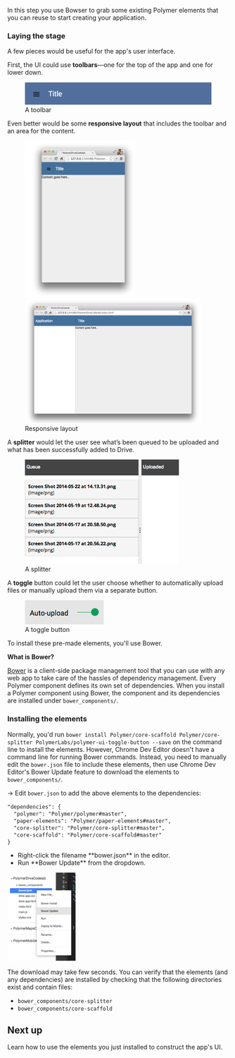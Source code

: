 <toc-element></toc-element>

In this step you use Bowser to grab some existing Polymer elements
that you can reuse to start creating your application. 

### Laying the stage

A few pieces would be useful for the app's user interface.

First, the UI could use **toolbars**—one
for the top of the app and one for lower down.

<figure>
  <img width="500px" src="img/image_12.png"/>
  <figcaption>A toolbar</figcaption>
</figure>

Even better would be some **responsive layout** that
includes the toolbar and an area for the content.

<figure>
  <img width="250px" src="img/image_13.png"/> <img width="400px" src="img/image_14.png"/>
  <figcaption>Responsive layout</figcaption>
</figure>

A **splitter** would let the user see what’s been queued to be uploaded
and what has been successfully added to Drive.

<figure>
  <img width="350px" src="img/image_15.png"/>
  <figcaption>A splitter</figcaption>
</figure>

A **toggle** button could let the user choose whether
to automatically upload files
or manually upload them via a separate button.

<figure>
  <img src="img/image_16.png"/>
  <figcaption>A toggle button</figcaption>
</figure>

To install these pre-made elements, you'll use Bower. 

<aside class="callout">
  <b>What is Bower?</b>
  <p><a href="http://bower.io/">Bower</a> is a client-side
    package management tool that you can use with
    any web app to take care of the hassles of dependency management.
    Every Polymer component defines its own set of dependencies.
    When you install a Polymer component using Bower,
    the component and its dependencies are installed under
    <code>bower_components/</code>.
</p>
</aside>


### Installing the elements

Normally, you'd run
`bower install Polymer/core-scaffold Polymer/core-splitter PolymerLabs/polymer-ui-toggle-button --save`
on the command line to install the elements.
However, Chrome Dev Editor doesn't have a command line for running Bower commands.
Instead, you need to manually edit the `bower.json` file to
include these elements, then use Chrome Dev Editor's Bower Update feature
to download the elements to `bower_components/`.

&rarr; Edit `bower.json` to add the above elements to the dependencies:

    "dependencies": {
      "polymer": "Polymer/polymer#master",
      "paper-elements": "Polymer/paper-elements#master",
      "core-splitter": "Polymer/core-splitter#master",
      "core-scaffold": "Polymer/core-scaffold#master"
    }

<div class="stepbystep">
  <ul>
    <li>Right-click the filename **bower.json** in the editor.</li>
    <li>Run **Bower Update** from the dropdown.</li>
  </ul>
  <div>
    <img src="img/image_18.png" style="height:200px;">
  </div>
</div>

The download may take few seconds.
You can verify that the elements (and any dependencies)
are installed by checking that the following directories
exist and contain files:

* `bower_components/core-splitter`
* `bower_components/core-scaffold`


## Next up

Learn how to use the elements you just installed to construct the app's UI.
